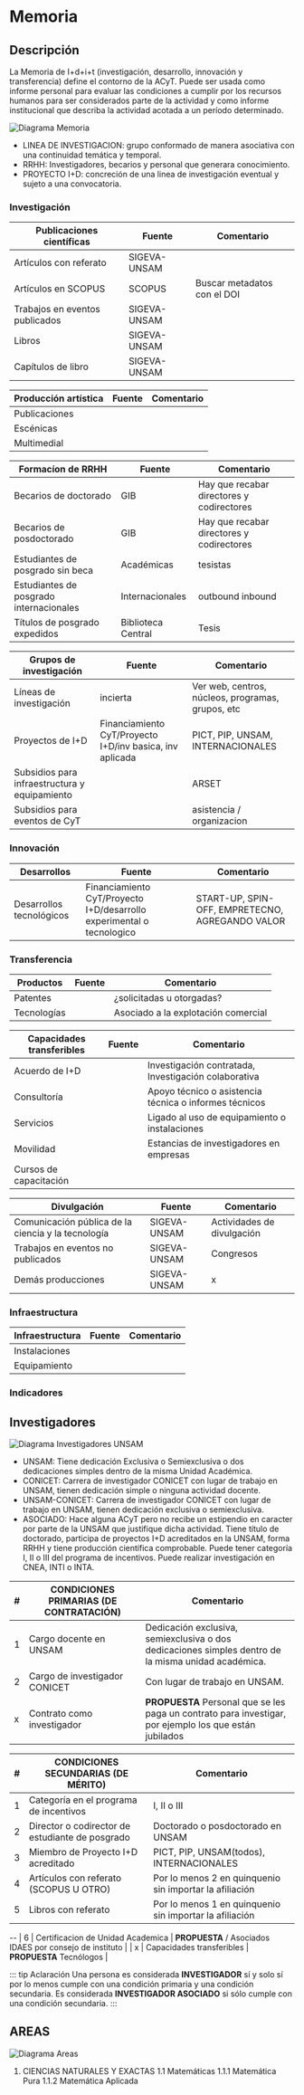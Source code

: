 # Memoria

## Descripción

La Memoria de I+d+i+t (investigación, desarrollo, innovación y transferencia) define el contorno de la ACyT. Puede ser usada como informe personal para evaluar las condiciones a cumplir por los recursos humanos para ser considerados parte de la actividad y como informe institucional que describa la actividad acotada a un período determinado.

![Diagrama Memoria](./diagramaMemoriaInvestigacion.png)

- LINEA DE INVESTIGACION: grupo conformado de manera asociativa con una continuidad temática y temporal.
- RRHH: Investigadores, becarios y personal que generara conocimiento.
- PROYECTO I+D: concreción de una linea de investigación eventual y sujeto a una convocatoria.

### Investigación

| Publicaciones científicas      | Fuente       | Comentario                  |
| ------------------------------ | ------------ | --------------------------- |
| Artículos con referato         | SIGEVA-UNSAM |                             |
| Artículos en SCOPUS            | SCOPUS       | Buscar metadatos con el DOI |
| Trabajos en eventos publicados | SIGEVA-UNSAM |                             |
| Libros                         | SIGEVA-UNSAM |                             |
| Capítulos de libro             | SIGEVA-UNSAM |                             |

| Producción artística | Fuente | Comentario |
| -------------------- | ------ | ---------- |
| Publicaciones        |        |            |
| Escénicas            |        |            |
| Multimedial          |        |            |

| Formacíon de RRHH                       | Fuente             | Comentario                                |
| --------------------------------------- | ------------------ | ----------------------------------------- |
| Becarios de doctorado                   | GIB                | Hay que recabar directores y codirectores |
| Becarios de posdoctorado                | GIB                | Hay que recabar directores y codirectores |
| Estudiantes de posgrado sin beca        | Académicas         | tesistas                                  |
| Estudiantes de posgrado internacionales | Internacionales    | outbound inbound                          |
| Títulos de posgrado expedidos           | Biblioteca Central | Tesis                                     |

| Grupos de investigación                       | Fuente                                                   | Comentario                                        |
| --------------------------------------------- | -------------------------------------------------------- | ------------------------------------------------- |
| Líneas de investigación                       | incierta                                                 | Ver web, centros, núcleos, programas, grupos, etc |
| Proyectos de I+D                              | Financiamiento CyT/Proyecto I+D/inv basica, inv aplicada | PICT, PIP, UNSAM, INTERNACIONALES                 |
| Subsidios para infraestructura y equipamiento |                                                          | ARSET                                             |
| Subsidios para eventos de CyT                 |                                                          | asistencia / organizacion                         |

### Innovación

| Desarrollos              | Fuente                                                                | Comentario                                      |
| ------------------------ | --------------------------------------------------------------------- | ----------------------------------------------- |
| Desarrollos tecnológicos | Financiamiento CyT/Proyecto I+D/desarrollo experimental o tecnologico | START-UP, SPIN-OFF, EMPRETECNO, AGREGANDO VALOR |

### Transferencia

| Productos   | Fuente | Comentario                          |
| ----------- | ------ | ----------------------------------- |
| Patentes    |        | ¿solicitadas u otorgadas?           |
| Tecnologías |        | Asociado a la explotación comercial |

| Capacidades transferibles | Fuente | Comentario                                             |
| ------------------------- | ------ | ------------------------------------------------------ |
| Acuerdo de I+D            |        | Investigación contratada, Investigación colaborativa   |
| Consultoría               |        | Apoyo técnico o asistencia técnica o informes técnicos |
| Servicios                 |        | Ligado al uso de equipamiento o instalaciones          |
| Movilidad                 |        | Estancias de investigadores en empresas                |
| Cursos de capacitación    |        |                                                        |

| Divulgación                                        | Fuente       | Comentario                 |
| -------------------------------------------------- | ------------ | -------------------------- |
| Comunicación pública de la ciencia y la tecnología | SIGEVA-UNSAM | Actividades de divulgación |
| Trabajos en eventos no publicados                  | SIGEVA-UNSAM | Congresos                  |
| Demás producciones                                 | SIGEVA-UNSAM | x                          |

### Infraestructura

| Infraestructura | Fuente | Comentario |
| --------------- | ------ | ---------- |
| Instalaciones   |        |            |
| Equipamiento    |        |            |

### Indicadores

## Investigadores

![Diagrama Investigadores UNSAM](./diagramaInvestigadoresUNSAM.png)

- UNSAM: Tiene dedicación Exclusiva o Semiexclusiva o dos dedicaciones simples dentro de la misma Unidad Académica.
- CONICET: Carrera de investigador CONICET con lugar de trabajo en UNSAM, tienen dedicación simple o ninguna actividad docente.
- UNSAM-CONICET: Carrera de investigador CONICET con lugar de trabajo en UNSAM, tienen dedicación exclusiva o semiexclusiva.
- ASOCIADO: Hace alguna ACyT pero no recibe un estipendio en caracter por parte de la UNSAM que justifique dicha actividad. Tiene título de doctorado, participa de proyectos I+D acreditados en la UNSAM, forma RRHH y tiene producción científica comprobable. Puede tener categoría I, II o III del programa de incentivos. Puede realizar investigación en CNEA, INTI o INTA.

| #   | CONDICIONES PRIMARIAS (DE CONTRATACIÓN) | Comentario                                                                                              |
| --- | --------------------------------------- | ------------------------------------------------------------------------------------------------------- |
| 1   | Cargo docente en UNSAM                  | Dedicación exclusiva, semiexclusiva o dos dedicaciones simples dentro de la misma unidad académica.     |
| 2   | Cargo de investigador CONICET           | Con lugar de trabajo en UNSAM.                                                                          |
| x   | Contrato como investigador              | **PROPUESTA** Personal que se les paga un contrato para investigar, por ejemplo los que están jubilados |

| #   | CONDICIONES SECUNDARIAS (DE MÉRITO)             | Comentario                                              |
| --- | ----------------------------------------------- | ------------------------------------------------------- |
| 1   | Categoría en el programa de incentivos          | I, II o III                                             |
| 2   | Director o codirector de estudiante de posgrado | Doctorado o posdoctorado en UNSAM                       |
| 3   | Miembro de Proyecto I+D acreditado              | PICT, PIP, UNSAM(todos), INTERNACIONALES                |
| 4   | Artículos con referato (SCOPUS U OTRO)          | Por lo menos 2 en quinquenio sin importar la afiliación |
| 5   | Libros con referato                             | Por lo menos 1 en quinquenio sin importar la afiliación |

--
| 6 | Certificacion de Unidad Academica | **PROPUESTA** / Asociados IDAES por consejo de instituto |
| x | Capacidades transferibles | **PROPUESTA** Tecnólogos |

::: tip Aclaración
Una persona es considerada **INVESTIGADOR** sí y solo sí por lo menos cumple con una condición primaria y una condición secundaria.
Es considerada **INVESTIGADOR ASOCIADO** si sólo cumple con una condición secundaria.
:::

## AREAS

![Diagrama Areas](./diagramaAreas.png)

1. CIENCIAS NATURALES Y EXACTAS
   1.1 Matemáticas
   1.1.1 Matemática Pura
   1.1.2 Matemática Aplicada
